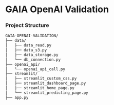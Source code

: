 # GAIA OpenAI Validation

### Project Structure

```bash
GAIA-OPENAI-VALIDATION/
├── data/
│   ├── data_read.py
│   ├── data_s3.py
│   ├── data_storage.py
│   └── db_connection.py
├── openai_api/
│   └── openai_api_call.py
├── streamlit/
│   ├── streamlit_custom_css.py
│   ├── streamlit_dashboard_page.py
│   ├── streamlit_home_page.py
│   └── streamlit_predicting_page.py
├── app.py
```
